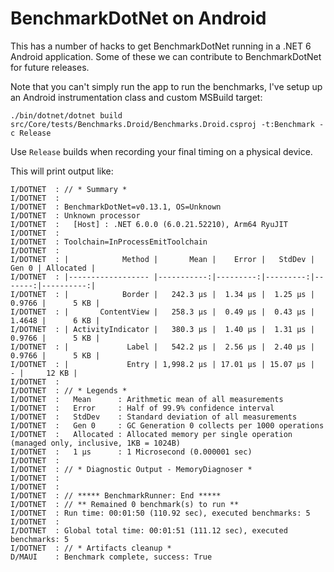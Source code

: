 # BenchmarkDotNet on Android

This has a number of hacks to get BenchmarkDotNet running in a .NET 6
Android application. Some of these we can contribute to
BenchmarkDotNet for future releases.

Note that you can't simply run the app to run the benchmarks, I've
setup up an Android instrumentation class and custom MSBuild target:

    ./bin/dotnet/dotnet build src/Core/tests/Benchmarks.Droid/Benchmarks.Droid.csproj -t:Benchmark -c Release

Use `Release` builds when recording your final timing on a physical device.

This will print output like:

    I/DOTNET  : // * Summary *
    I/DOTNET  :
    I/DOTNET  : BenchmarkDotNet=v0.13.1, OS=Unknown
    I/DOTNET  : Unknown processor
    I/DOTNET  :   [Host] : .NET 6.0.0 (6.0.21.52210), Arm64 RyuJIT
    I/DOTNET  :
    I/DOTNET  : Toolchain=InProcessEmitToolchain
    I/DOTNET  :
    I/DOTNET  : |            Method |       Mean |    Error |   StdDev |  Gen 0 | Allocated |
    I/DOTNET  : |------------------ |-----------:|---------:|---------:|-------:|----------:|
    I/DOTNET  : |            Border |   242.3 µs |  1.34 µs |  1.25 µs | 0.9766 |      5 KB |
    I/DOTNET  : |       ContentView |   258.3 µs |  0.49 µs |  0.43 µs | 1.4648 |      6 KB |
    I/DOTNET  : | ActivityIndicator |   380.3 µs |  1.40 µs |  1.31 µs | 0.9766 |      5 KB |
    I/DOTNET  : |             Label |   542.2 µs |  2.56 µs |  2.40 µs | 0.9766 |      5 KB |
    I/DOTNET  : |             Entry | 1,998.2 µs | 17.01 µs | 15.07 µs |      - |     12 KB |
    I/DOTNET  :
    I/DOTNET  : // * Legends *
    I/DOTNET  :   Mean      : Arithmetic mean of all measurements
    I/DOTNET  :   Error     : Half of 99.9% confidence interval
    I/DOTNET  :   StdDev    : Standard deviation of all measurements
    I/DOTNET  :   Gen 0     : GC Generation 0 collects per 1000 operations
    I/DOTNET  :   Allocated : Allocated memory per single operation (managed only, inclusive, 1KB = 1024B)
    I/DOTNET  :   1 µs      : 1 Microsecond (0.000001 sec)
    I/DOTNET  :
    I/DOTNET  : // * Diagnostic Output - MemoryDiagnoser *
    I/DOTNET  :
    I/DOTNET  :
    I/DOTNET  : // ***** BenchmarkRunner: End *****
    I/DOTNET  : // ** Remained 0 benchmark(s) to run **
    I/DOTNET  : Run time: 00:01:50 (110.92 sec), executed benchmarks: 5
    I/DOTNET  :
    I/DOTNET  : Global total time: 00:01:51 (111.12 sec), executed benchmarks: 5
    I/DOTNET  : // * Artifacts cleanup *
    D/MAUI    : Benchmark complete, success: True
